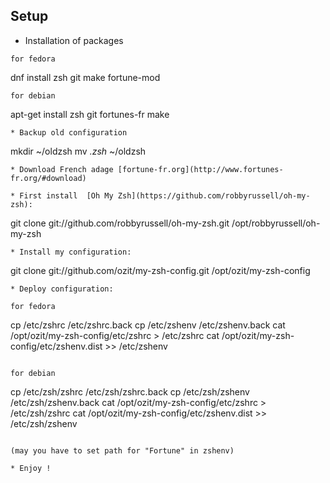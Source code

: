 Setup
-----
* Installation of packages
~~~
for fedora
~~~
dnf install zsh git make fortune-mod
~~~
for debian
~~~
apt-get install zsh git fortunes-fr make
~~~
* Backup old configuration
~~~
mkdir ~/oldzsh
mv *.zsh* ~/oldzsh
~~~
* Download French adage [fortune-fr.org](http://www.fortunes-fr.org/#download)

* First install  [Oh My Zsh](https://github.com/robbyrussell/oh-my-zsh):
~~~
git clone git://github.com/robbyrussell/oh-my-zsh.git /opt/robbyrussell/oh-my-zsh
~~~
* Install my configuration:
~~~
git clone git://github.com/ozit/my-zsh-config.git /opt/ozit/my-zsh-config
~~~
* Deploy configuration:

for fedora
~~~
cp /etc/zshrc /etc/zshrc.back
cp /etc/zshenv /etc/zshenv.back
cat /opt/ozit/my-zsh-config/etc/zshrc > /etc/zshrc
cat /opt/ozit/my-zsh-config/etc/zshenv.dist >> /etc/zshenv
~~~

for debian
~~~
cp /etc/zsh/zshrc /etc/zsh/zshrc.back
cp /etc/zsh/zshenv /etc/zsh/zshenv.back
cat /opt/ozit/my-zsh-config/etc/zshrc > /etc/zsh/zshrc
cat /opt/ozit/my-zsh-config/etc/zshenv.dist >> /etc/zsh/zshenv
~~~

(may you have to set path for "Fortune" in zshenv)

* Enjoy !
